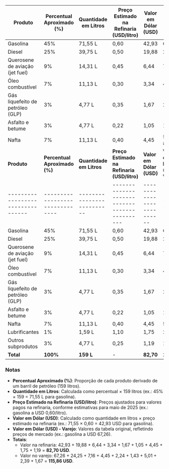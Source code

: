 | **Produto**                     | **Percentual Aproximado (%)** | **Quantidade em Litros** | **Preço Estimado na Refinaria (USD/litro)** | **Valor em Dólar (USD)** | **Valor em Dólar (USD) - Varejo** |
|---------------------------------|-------------------------------|--------------------------|---------------------------------------------|--------------------------|-----------------------------------|
| Gasolina                        | 45%                          | 71,55 L                 | 0,60                                        | 42,93                   | 67,26                            |
| Diesel                          | 25%                          | 39,75 L                 | 0,50                                        | 19,88                   | 24,25                            |
| Querosene de aviação (jet fuel) | 9%                           | 14,31 L                 | 0,45                                        | 6,44                    | 7,16                             |
| Óleo combustível                | 7%                           | 11,13 L                 | 0,30                                        | 3,34                    | 4,45                             |
| Gás liquefeito de petróleo (GLP)| 3%                           | 4,77 L                  | 0,35                                        | 1,67                    | 2,24                             |
| Asfalto e betume                | 3%                           | 4,77 L                  | 0,22                                        | 1,05                    | 1,43                             |
| Nafta                           | 7%                           | 11,13 L                 | 0,40                                        | 4,45                    | 5, #include <xaiArtifact artifact_id="d67a2e4c-ae14-412b-aa20-1461c073b400" artifact_version_id="075dda6a-4fe6-4087-8d2f-6dfc273429ef" title="Produtos Derivados de um Barril de Petróleo" contentType="text/markdown">
| **Produto**                     | **Percentual Aproximado (%)** | **Quantidade em Litros** | **Preço Estimado na Refinaria (USD/litro)** | **Valor em Dólar (USD)** | **Valor em Dólar (USD) - Varejo** |
|---------------------------------|-------------------------------|--------------------------|---------------------------------------------|--------------------------|-----------------------------------|
| Gasolina                        | 45%                          | 71,55 L                 | 0,60                                        | 42,93                   | 67,26                            |
| Diesel                          | 25%                          | 39,75 L                 | 0,50                                        | 19,88                   | 24,25                            |
| Querosene de aviação (jet fuel) | 9%                           | 14,31 L                 | 0,45                                        | 6,44                    | 7,16                             |
| Óleo combustível                | 7%                           | 11,13 L                 | 0,30                                        | 3,34                    | 4,45                             |
| Gás liquefeito de petróleo (GLP)| 3%                           | 4,77 L                  | 0,35                                        | 1,67                    | 2,24                             |
| Asfalto e betume                | 3%                           | 4,77 L                  | 0,22                                        | 1,05                    | 1,43                             |
| Nafta                           | 7%                           | 11,13 L                 | 0,40                                        | 4,45                    | 5,01                             |
| Lubrificantes                   | 1%                           | 1,59 L                  | 1,10                                        | 1,75                    | 2,39                             |
| Outros subprodutos              | 3%                           | 4,77 L                  | 0,25                                        | 1,19                    | 1,67                             |
| **Total**                       | **100%**                     | **159 L**               | -                                           | **82,70**               | **115,86**                       |

### Notas
- **Percentual Aproximado (%)**: Proporção de cada produto derivado de um barril de petróleo (159 litros).
- **Quantidade em Litros**: Calculada como percentual × 159 litros (ex.: 45% × 159 = 71,55 L para gasolina).
- **Preço Estimado na Refinaria (USD/litro)**: Preços ajustados para valores pagos na refinaria, conforme estimativas para maio de 2025 (ex.: gasolina a USD 0,60/litro).
- **Valor em Dólar (USD)**: Calculado como quantidade em litros × preço estimado na refinaria (ex.: 71,55 × 0,60 = 42,93 USD para gasolina).
- **Valor em Dólar (USD) - Varejo**: Valores da tabela original, refletindo preços de mercado (ex.: gasolina a USD 67,26).
- **Totais**:
  - Valor na refinaria: 42,93 + 19,88 + 6,44 + 3,34 + 1,67 + 1,05 + 4,45 + 1,75 + 1,19 = **82,70 USD**.
  - Valor no varejo: 67,26 + 24,25 + 7,16 + 4,45 + 2,24 + 1,43 + 5,01 + 2,39 + 1,67 = **115,86 USD**.
